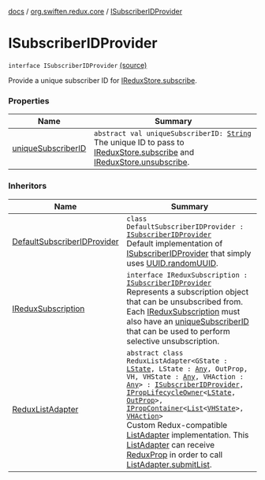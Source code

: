 [docs](../../index.md) / [org.swiften.redux.core](../index.md) / [ISubscriberIDProvider](./index.md)

# ISubscriberIDProvider

`interface ISubscriberIDProvider` [(source)](https://github.com/protoman92/KotlinRedux/tree/master/common/common-core/src/main/kotlin/org/swiften/redux/core/SubscriberID.kt#L12)

Provide a unique subscriber ID for [IReduxStore.subscribe](../-i-redux-subscriber-provider/subscribe.md).

### Properties

| Name | Summary |
|---|---|
| [uniqueSubscriberID](unique-subscriber-i-d.md) | `abstract val uniqueSubscriberID: `[`String`](https://kotlinlang.org/api/latest/jvm/stdlib/kotlin/-string/index.html)<br>The unique ID to pass to [IReduxStore.subscribe](../-i-redux-subscriber-provider/subscribe.md) and [IReduxStore.unsubscribe](../-i-redux-unsubscriber-provider/unsubscribe.md). |

### Inheritors

| Name | Summary |
|---|---|
| [DefaultSubscriberIDProvider](../-default-subscriber-i-d-provider/index.md) | `class DefaultSubscriberIDProvider : `[`ISubscriberIDProvider`](./index.md)<br>Default implementation of [ISubscriberIDProvider](./index.md) that simply uses [UUID.randomUUID](http://docs.oracle.com/javase/6/docs/api/java/util/UUID.html#randomUUID()). |
| [IReduxSubscription](../-i-redux-subscription/index.md) | `interface IReduxSubscription : `[`ISubscriberIDProvider`](./index.md)<br>Represents a subscription object that can be unsubscribed from. Each [IReduxSubscription](../-i-redux-subscription/index.md) must also have an [uniqueSubscriberID](unique-subscriber-i-d.md) that can be used to perform selective unsubscription. |
| [ReduxListAdapter](../../org.swiften.redux.android.ui.recyclerview/-redux-list-adapter/index.md) | `abstract class ReduxListAdapter<GState : `[`LState`](../../org.swiften.redux.android.ui.recyclerview/-redux-list-adapter/index.md#LState)`, LState : `[`Any`](https://kotlinlang.org/api/latest/jvm/stdlib/kotlin/-any/index.html)`, OutProp, VH, VHState : `[`Any`](https://kotlinlang.org/api/latest/jvm/stdlib/kotlin/-any/index.html)`, VHAction : `[`Any`](https://kotlinlang.org/api/latest/jvm/stdlib/kotlin/-any/index.html)`> : `[`ISubscriberIDProvider`](./index.md)`, `[`IPropLifecycleOwner`](../../org.swiften.redux.ui/-i-prop-lifecycle-owner/index.md)`<`[`LState`](../../org.swiften.redux.android.ui.recyclerview/-redux-list-adapter/index.md#LState)`, `[`OutProp`](../../org.swiften.redux.android.ui.recyclerview/-redux-list-adapter/index.md#OutProp)`>, `[`IPropContainer`](../../org.swiften.redux.ui/-i-prop-container/index.md)`<`[`List`](https://kotlinlang.org/api/latest/jvm/stdlib/kotlin.collections/-list/index.html)`<`[`VHState`](../../org.swiften.redux.android.ui.recyclerview/-redux-list-adapter/index.md#VHState)`>, `[`VHAction`](../../org.swiften.redux.android.ui.recyclerview/-redux-list-adapter/index.md#VHAction)`>`<br>Custom Redux-compatible [ListAdapter](#) implementation. This [ListAdapter](#) can receive [ReduxProp](../../org.swiften.redux.ui/-redux-prop/index.md) in order to call [ListAdapter.submitList](#). |
